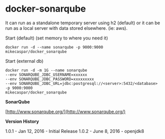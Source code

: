 # docker-sonarqube

It can run as a standalone temporary server using h2 (default) or it can be run as a local server with data stored elsewhere. (ie: aws).

Start (default) (set memory to where you need it)

```
docker run -d --name sonarqube -p 9000:9000 mikecaspar/docker_sonarqube
```


Start (external db)

```
docker run -d -m 1G --name sonarqube 
--env SONARQUBE_JDBC_USERNAME=xxxxxx 
--env SONARQUBE_JDBC_PASSWORD=xxxxxxxxx 
--env SONARQUBE_JDBC_URL=jdbc:postgresql://<server>:5432/<database> 
-p 9000:9000 
mikecaspar/docker_sonarqube
```

**SonarQube**

[http://www.sonarqube.org/](http://www.sonarqube.org/)
 

**Version History**

1.0.1 - Jan 12, 2016 - Initial Release
1.0.2 - June 8, 2016 - openjdk8 
